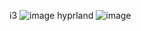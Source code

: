 i3
![image](https://github.com/skrimxdd/dotfiles/assets/136272013/19289fea-30c4-4d4e-a5b1-48a16a3b5424)
hyprland
![image](https://github.com/user-attachments/assets/ca16f761-b03c-4c8b-b42b-f8828949c710)
